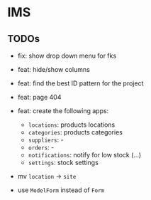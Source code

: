 # IMS

## TODOs
- fix: show drop down menu for fks
- feat: hide/show columns
- feat: find the best ID pattern for the project
- feat: page 404
- feat: create the following apps:
    - `locations`: products locations
    - `categories`: products categories
    - `suppliers`: -
    - `orders`: -
    - `notifications`: notify for low stock (...)
    - `settings`: stock settings

- mv `location` -> `site`
- use `ModelForm` instead of `Form`
